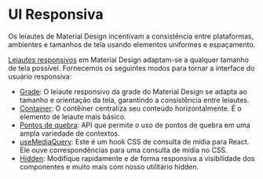 # UI Responsiva

<p class="description">Os leiautes de Material Design incentivam a consistência entre plataformas, ambientes e tamanhos de tela usando elementos uniformes e espaçamento.</p>

[Leiautes responsivos](https://material.io/design/layout/responsive-layout-grid.html) em Material Design adaptam-se a qualquer tamanho de tela possível. Fornecemos os seguintes modos para tornar a interface do usuário responsiva:

- [Grade](/components/grid/): O leiaute responsivo da grade do Material Design se adapta ao tamanho e orientação da tela, garantindo a consistência entre leiautes.
- [Container](/components/container/): O contêiner centraliza seu conteúdo horizontalmente. É o elemento de leiaute mais básico.
- [Pontos de quebra](/customization/breakpoints/): API que permite o uso de pontos de quebra em uma ampla variedade de contextos.
- [useMediaQuery](/components/use-media-query/): Este é um hook CSS de consulta de mídia para React. Ele ouve correspondências para uma consulta de mídia no CSS.
- [Hidden](/components/hidden/): Modifique rapidamente e de forma responsiva a visibilidade dos componentes e muito mais com nosso utilitário hidden.
